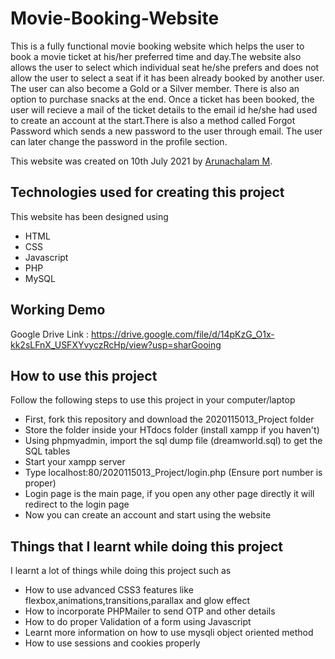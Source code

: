 # Movie-Booking-Website
This is a fully functional movie booking website which helps the user to book a movie ticket at his/her preferred time and day.The website also allows the user to select which individual seat he/she prefers and does not allow the user to select a seat if it has been already booked by another user. The user can also become a Gold or a Silver member. There is also an option to purchase snacks at the end. Once a ticket has been booked, the user will recieve a mail of the ticket details to the email id he/she had used to create an account at the start.There is also a method called Forgot Password which sends a new password to the user through email. The user can later change the password in the profile section.

This website was created on 10th July 2021 by [Arunachalam M](https://github.com/ArunachalamM101202 "Profile link"). 

## Technologies used for creating this project
This website has been designed using
* HTML
* CSS
* Javascript
* PHP
* MySQL

## Working Demo
Google Drive Link : https://drive.google.com/file/d/14pKzG_O1x-kk2sLFnX_USFXYvyczRcHp/view?usp=sharGooing

## How to use this project
Follow the following steps to use this project in your computer/laptop

* First, fork this repository and download the 2020115013_Project folder
* Store the folder inside your HTdocs folder (install xampp if you haven't)
* Using phpmyadmin, import the sql dump file (dreamworld.sql) to get the SQL tables
* Start your xampp server
* Type localhost:80/2020115013_Project/login.php   (Ensure port number is proper)
* Login page is the main page, if you open any other page directly it will redirect to the login page
* Now you can create an account and start using the website

## Things that I learnt while doing this project
I learnt a lot of things while doing this project such as 

* How to use advanced CSS3 features like flexbox,animations,transitions,parallax and glow effect
* How to incorporate PHPMailer to send OTP and other details
* How to do proper Validation of a form using Javascript
* Learnt more information on how to use mysqli object oriented method
* How to use sessions and cookies properly
